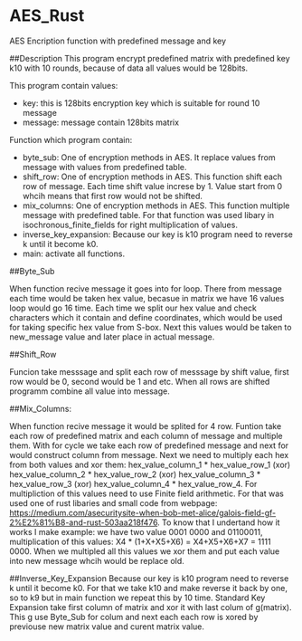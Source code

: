 # AES_Rust
AES Encription function with predefined message and key

##Description
This program encrypt predefined matrix with predefined key k10 with 10 rounds, because of data all values would be 128bits.

This program contain values:
 - key: this is 128bits encryption key which is suitable for round 10 message
 - message: message contain 128bits matrix

Function which program contain:
 - byte_sub: One of encryption methods in AES. It replace values from message with values from predefined table.
 - shift_row: One of encryption methods in AES. This function shift each row of message. Each time shift value increse by 1. Value start from 0 whcih means that first row would not be shifted.
 - mix_columns: One of encryption methods in AES. This function multiple message with predefined table. For that function was used libary in isochronous_finite_fields for right multiplication of values.
 - inverse_key_expansion: Because our key is k10 program need to reverse k until it become k0.
 - main: activate all functions.

##Byte_Sub

When function recive message it goes into for loop. There from message each time would be taken hex value, becasue in matrix we have 16 values loop would go 16 time.
Each time we split our hex value and check characters which it contain and define coordinates, which would be used for taking specific hex value from S-box.
Next this values would be taken to new_message value and later place in actual message.

##Shift_Row

Funcion take messsage and split each row of messsage by shift value, first row would be 0, second would be 1 and etc. When all rows are shifted programm combine all value into message.

##Mix_Columns:

When function recive message it would be splited for 4 row. Funtion take each row of predefined matrix and each column of message and multiple them. 
With for cycle we take each row of predefined message and next for would construct column from message. Next we need to multiply each hex from both values and xor them: 
hex_value_column_1 * hex_value_row_1 (xor) hex_value_column_2 * hex_value_row_2 (xor) hex_value_column_3 * hex_value_row_3 (xor) hex_value_column_4 * hex_value_row_4.
For multipliction of this values need to use Finite field arithmetic. For that was used one of rust libaries and small code from webpage: https://medium.com/asecuritysite-when-bob-met-alice/galois-field-gf-2%E2%81%B8-and-rust-503aa218f476.
To know that I undertand how it works I make example: we have two value 0001 0000 and 01100011, multiplication of this values: X4 * (1+X+X5+X6) = X4+X5+X6+X7 = 1111 0000.
When we multipled all this values we xor them and put each value into new message whcih would be replace old.

##Inverse_Key_Expansion 
Because our key is k10 program need to reverse k until it become k0. For that we take k10 and make reverse it back by one, so to k9 but in main function we repeat this by 10 time.
Standard Key Expansion take first column of matrix and xor it with last colum of g(matrix). This g use Byte_Sub for colum and next each each row is xored by previouse new matrix value and curent matrix value.
